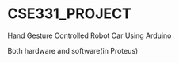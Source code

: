 # CSE331_PROJECT
Hand Gesture Controlled Robot Car Using Arduino

Both hardware and software(in Proteus)
